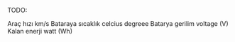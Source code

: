 TODO:

Araç hızı km/s
Bataraya sıcaklık celcius degreee
Batarya gerilim voltage (V)
Kalan enerji watt (Wh)
